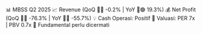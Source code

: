 📊 MBSS Q2 2025
📈 Revenue (QoQ 🔻🔴 -0.2% | YoY 🔼🟢 19.3%)
💰 Net Profit (QoQ 🔻🔴 -76.3% | YoY 🔻🔴 -55.7%)
💡 Cash Operasi: Positif
🧮 Valuasi: PER 7x | PBV 0.7x
🧱 Fundamental perlu dicermati
